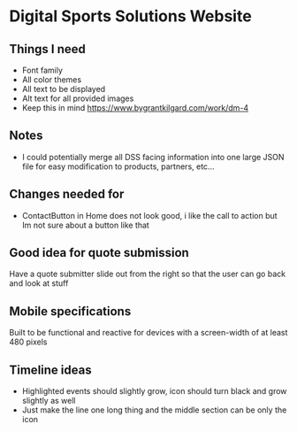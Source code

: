 # Digital Sports Solutions Website

## Things I need
- Font family
- All color themes
- All text to be displayed
- Alt text for all provided images
- Keep this in mind https://www.bygrantkilgard.com/work/dm-4



## Notes
- I could potentially merge all DSS facing information into one large JSON file for easy modification to products, partners, etc...


## Changes needed for
- ContactButton in Home does not look good, i like the call to action but Im not sure about a button like that


## Good idea for quote submission
Have a quote submitter slide out from the right so that the user can go back and look at stuff


## Mobile specifications
Built to be functional and reactive for devices with a screen-width of at least 480 pixels


## Timeline ideas
- Highlighted events should slightly grow, icon should turn black and grow slightly as well
- Just make the line one long thing and the middle section can be only the icon


